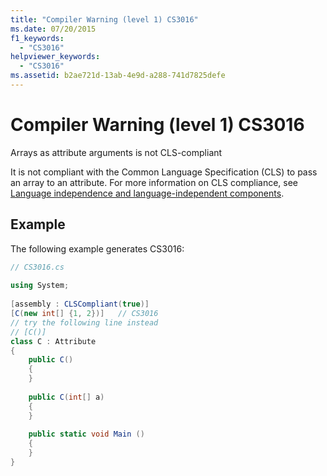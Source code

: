 ```yaml
---
title: "Compiler Warning (level 1) CS3016"
ms.date: 07/20/2015
f1_keywords: 
  - "CS3016"
helpviewer_keywords: 
  - "CS3016"
ms.assetid: b2ae721d-13ab-4e9d-a288-741d7825defe
---
```

# Compiler Warning (level 1) CS3016
Arrays as attribute arguments is not CLS-compliant  
  
 It is not compliant with the Common Language Specification (CLS) to pass an array to an attribute. For more information on CLS compliance, see [Language independence and language-independent components](../../standard/language-independence.md).
  
## Example  
 The following example generates CS3016:  
  
```csharp  
// CS3016.cs  
  
using System;  
  
[assembly : CLSCompliant(true)]  
[C(new int[] {1, 2})]   // CS3016  
// try the following line instead  
// [C()]  
class C : Attribute  
{  
    public C()  
    {  
    }  
  
    public C(int[] a)  
    {  
    }  
  
    public static void Main ()  
    {  
    }  
}  
```
